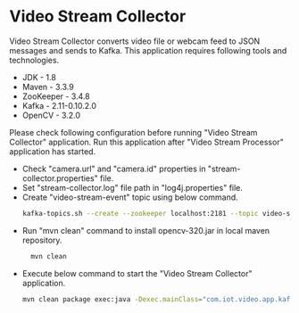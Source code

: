 # Video Stream Collector
Video Stream Collector converts video file or webcam feed to JSON messages and sends to Kafka. This application requires following tools and technologies.

- JDK - 1.8
- Maven - 3.3.9
- ZooKeeper - 3.4.8
- Kafka - 2.11-0.10.2.0
- OpenCV - 3.2.0

Please check following configuration before running "Video Stream Collector" application. Run this application after "Video Stream Processor" application has started.
- Check "camera.url" and "camera.id" properties in "stream-collector.properties" file. 
- Set "stream-collector.log" file path in "log4j.properties" file. 
- Create "video-stream-event" topic using below command.
  ```sh
  kafka-topics.sh --create --zookeeper localhost:2181 --topic video-stream-event --replication-factor 1 --partitions 3
  ```
- Run "mvn clean" command to install opencv-320.jar in local maven repository. 
  ```sh
    mvn clean 
  ```
- Execute below command to start the "Video Stream Collector" application.
  ```sh
  mvn clean package exec:java -Dexec.mainClass="com.iot.video.app.kafka.collector.VideoStreamCollector" -Dexec.cleanupDaemonThreads=false
  ```
